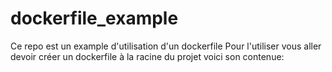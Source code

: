 # dockerfile_example
Ce repo est un example d'utilisation d'un dockerfile 
Pour l'utiliser vous aller devoir créer un dockerfile à la racine du projet voici son contenue:
